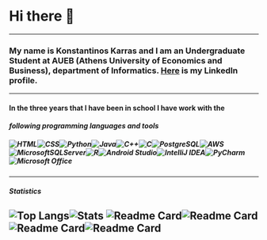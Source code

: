 # Hi there 👋
---
### My name is Konstantinos Karras and I am an Undergraduate Student at AUEB (Athens University of Economics and Business), department of Informatics. [Here](https://www.linkedin.com/in/konstantinos-karras-3a420820a/) is my LinkedIn profile.
---
#### In the three years that I have been in school I have work with the 
#### **_following programming languages and tools_**
##### ![HTML](https://img.shields.io/badge/html-%23E34F26.svg?style=for-the-badge&logo=html5&logoColor=white)![CSS](https://img.shields.io/badge/css-%231572B6.svg?style=for-the-badge&logo=css3&logoColor=white)![Python](https://img.shields.io/badge/python-3670A0?style=for-the-badge&logo=python&logoColor=ffdd54)![Java](https://img.shields.io/badge/java-%23ED8B00.svg?style=for-the-badge&logo=java&logoColor=white)![C++](https://img.shields.io/badge/c++-%2300599C.svg?style=for-the-badge&logo=c%2B%2B&logoColor=white)![C](https://img.shields.io/badge/c-%2300599C.svg?style=for-the-badge&logo=c&logoColor=white)![PostgreSQL](https://img.shields.io/badge/postgreSQL-%23316192.svg?style=for-the-badge&logo=postgresql&logoColor=white)![AWS](https://img.shields.io/badge/AWS-%23FF9900.svg?style=for-the-badge&logo=amazon-aws&logoColor=white)![MicrosoftSQLServer](https://img.shields.io/badge/Microsoft%20SQL%20Sever-CC2927?style=for-the-badge&logo=microsoft%20sql%20server&logoColor=white)![R](https://img.shields.io/badge/r-%23276DC3.svg?style=for-the-badge&logo=r&logoColor=white)![Android Studio](https://img.shields.io/badge/Android%20Studio-3DDC84.svg?style=for-the-badge&logo=android-studio&logoColor=white)![IntelliJ IDEA](https://img.shields.io/badge/IntelliJIDEA-000000.svg?style=for-the-badge&logo=intellij-idea&logoColor=white)![PyCharm](https://img.shields.io/badge/pycharm-143?style=for-the-badge&logo=pycharm&logoColor=white&color=black&labelColor=black)![Microsoft Office](https://img.shields.io/badge/Microsoft_Office-D83B01?style=for-the-badge&logo=microsoft-office&logoColor=white)
---
#### **_Statistics_**
![Top Langs](https://github-readme-stats.vercel.app/api/top-langs/?username=KostasKarras&theme=midnight-purple)![Stats](https://github-readme-stats.vercel.app/api?username=KostasKarras&theme=midnight-purple)
![Readme Card](https://github-readme-stats.vercel.app/api/pin/?username=KostasKarras&theme=midnight-purple&repo=Pantomime)![Readme Card](https://github-readme-stats.vercel.app/api/pin/?username=KostasKarras&theme=midnight-purple&repo=Taboo)![Readme Card](https://github-readme-stats.vercel.app/api/pin/?username=KostasKarras&theme=midnight-purple&repo=Artificial-Intelligence)![Readme Card](https://github-readme-stats.vercel.app/api/pin/?username=KostasKarras&theme=midnight-purple&repo=Distributed-Systems-Android)
---
